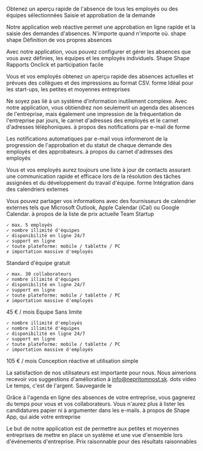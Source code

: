 Obtenez un aperçu rapide de l'absence de tous les employés ou des équipes sélectionnées Saisie et approbation de la demande

Notre application web réactive permet une approbation en ligne rapide et la saisie des demandes d'absences. N'importe quand n'importe où. shape shape Définition de vos propres absences

Avec notre application, vous pouvez configurer et gérer les absences que vous avez définies, les équipes et les employés individuels. Shape Shape Rapports Onclick et participation facile

Vous et vos employés obtenez un aperçu rapide des absences actuelles et prévues des collègues et des impressions au format CSV. forme Idéal pour les start-ups, les petites et moyennes entreprises

Ne soyez pas lié à un système d'information inutilement complexe. Avec notre application, vous obtiendrez non seulement un agenda des absences de l'entreprise, mais également une impression de la fréquentation de l'entreprise par jours, le carnet d'adresses des employés et le carnet d'adresses téléphoniques. à propos des notifications par e-mail de forme

Les notifications automatiques par e-mail vous informeront de la progression de l'approbation et du statut de chaque demande des employés et des approbateurs. à propos du carnet d'adresses des employés

Vous et vos employés aurez toujours une liste à jour de contacts assurant une communication rapide et efficace lors de la résolution des tâches assignées et du développement du travail d'équipe. forme Intégration dans des calendriers externes

Vous pouvez partager vos informations avec des fournisseurs de calendrier externes tels que Microsoft Outlook, Apple Calendar (iCal) ou Google Calendar. à propos de la liste de prix actuelle Team Startup

```
✓ max. 5 employés
✓ nombre illimité d'équipes
✓ disponibilité en ligne 24/7
✓ support en ligne
✓ toute plateforme: mobile / tablette / PC
✗ importation massive d'employés
```

Standard d'équipe gratuit

```
✓ max. 30 collaborateurs
✓ nombre illimité d'équipes
✓ disponibilité en ligne 24/7
✓ support en ligne
✓ toute plateforme: mobile / tablette / PC
✗ importation massive d'employés
```

45 € / mois Equipe Sans limite

```
✓ nombre illimité d'employés
✓ nombre illimité d'équipes
✓ disponibilité en ligne 24/7
✓ support en ligne
✓ toute plateforme: mobile / tablette / PC
✓ importation massive d'employés
```

105 € / mois Conception réactive et utilisation simple

La satisfaction de nos utilisateurs est importante pour nous. Nous aimerions recevoir vos suggestions d'amélioration à info@nepritomnost.sk. dots video Le temps, c'est de l'argent. Sauvegarde le

Grâce à l'agenda en ligne des absences de votre entreprise, vous gagnerez du temps pour vous et vos collaborateurs. Vous n'aurez plus à lister les candidatures papier ni à argumenter dans les e-mails. à propos de Shape App, qui aide votre entreprise

Le but de notre application est de permettre aux petites et moyennes entreprises de mettre en place un système et une vue d'ensemble lors d'événements d'entreprise. Prix raisonnable pour des résultats raisonnables
